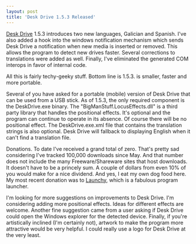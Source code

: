 ```yaml
---
layout: post
title: 'Desk Drive 1.5.3 Released'
---
```

[Desk Drive](/deskdrive) 1.5.3 introduces two new languages, Galician and Spanish. I've also added a hook into the windows notification mechanism which sends Desk Drive a notification when new media is inserted or removed. This allows the program to detect new drives faster. Several corrections to translations were added as well. Finally, I've eliminated the generated COM interops in favor of internal code.

All this is fairly techy-geeky stuff. Bottom line is 1.5.3. is smaller, faster and more portable.

Several of you have asked for a portable (mobile) version of Desk Drive that can be used from a USB stick. As of 1.5.3, the only required component is the DeskDrive.exe binary. The "BigManStuff.LocusEffects.dll" is a third party library that handles the positional effects. It's optional and the program can continue to operate in its absence. Of course there will be no positional effect. The DeskDrive.exe.xml file that contains the translation strings is also optional. Desk Drive will fallback to displaying English when it can't find a translation file.

Donations. To date I've received a grand total of zero. That's pretty sad considering I've tracked 100,000 downloads since May. And that number does not include the many Freeware/Shareware sites that host downloads. It doesn't have to be a princely sum. A couple of dollars from even 10% of you would make for a nice dividend. And yes, I eat my own dog food here. My most recent donation was to [Launchy](http://www.launchy.net/), which is a fabulous program launcher.

I'm looking for more suggestions on improvements to Desk Drive. I'm considering adding more positional effects. Ideas for different effects are welcome. Another fine suggestion came from a user asking if Desk Drive could open the Windows explorer for the detected device. Finally, if you're artistically inclined (I'm certainly not), artwork to make the program more attractive would be very helpful. I could really use a logo for Desk Drive at the very least.
